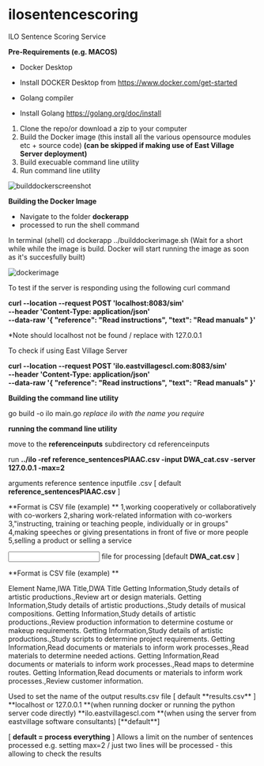 # ilosentencescoring
 ILO Sentence Scoring Service


**Pre-Requirements (e.g. MACOS)**
- Docker Desktop 
- Install DOCKER Desktop from https://www.docker.com/get-started

- Golang compiler 
- Install Golang https://golang.org/doc/install



1. Clone the repo/or download a zip to your computer
2. Build the Docker image (this install all the various opensource modules etc + source code) **(can be skipped if making use of East Village Server deployment)**
3. Build execuable command line utility 
4. Run command line utility

![builddockerscreenshot](https://user-images.githubusercontent.com/11387813/140821719-b97e1a99-8b82-4c8a-a5f4-032cad562f28.png)


**Building the Docker Image**
- Navigate to the folder **dockerapp** 
- processed to run the shell command

In terminal (shell) 
cd dockerapp
../builddockerimage.sh
(Wait for a short while while the image is build. Docker will start running the image as soon as it's succesfully built)


![dockerimage](https://user-images.githubusercontent.com/11387813/140822400-2a70cdc9-6215-4484-bdeb-d09d492d0e3c.png)

To test if the server is responding using the following curl command

**curl --location --request POST 'localhost:8083/sim' \
--header 'Content-Type: application/json' \
--data-raw '{
   "reference": "Read instructions",
   "text": "Read manuals"
}'**

*Note should localhost not be found / replace with 127.0.0.1

To check if using East Village Server

**curl --location --request POST 'ilo.eastvillagescl.com:8083/sim' \
--header 'Content-Type: application/json' \
--data-raw '{
   "reference": "Read instructions",
   "text": "Read manuals"
}'**



**Building the command line utility**

go build -o ilo main.go  _replace ilo with the name you require_


**running the command line utility**

move to the **referenceinputs** subdirectory
cd referenceinputs

run
**../ilo -ref reference_sentencesPIAAC.csv -input DWA_cat.csv -server 127.0.0.1 -max=2**

arguments
<ref> reference sentence inputfile .csv [ default **reference_sentencesPIAAC.csv** ]

**Format is CSV file (example) **
1,working cooperatively or collaboratively with co-workers
2,sharing work-related information with co-workers
3,"instructing, training or teaching people, individually or in groups"
4,making speeches or giving presentations in front of five or more people
5,selling a product or selling a service
 
 
<input> file for processing [default **DWA_cat.csv** ]
 
 
**Format is CSV file (example) **
 
Element Name,IWA Title,DWA Title
Getting Information,Study details of artistic productions.,Review art or design materials.
Getting Information,Study details of artistic productions.,Study details of musical compositions.
Getting Information,Study details of artistic productions.,Review production information to determine costume or makeup requirements.
Getting Information,Study details of artistic productions.,Study scripts to determine project requirements.
Getting Information,Read documents or materials to inform work processes.,Read materials to determine needed actions.
Getting Information,Read documents or materials to inform work processes.,Read maps to determine routes.
Getting Information,Read documents or materials to inform work processes.,Review customer information.


 <output>
 Used to set the name of the output results.csv file [ default **results.csv** ]
  
 
<server> 
**localhost or 127.0.0.1 **(when running docker or running the python server code directly)
**ilo.eastvillagescl.com **(when using the server from eastvillage software consultants) [**default**]
 
<max> [ **default = process everything** ]
Allows a limit on the number of sentences processed e.g. setting max=2 / just two lines will be processed - this allowing to check the results
 


